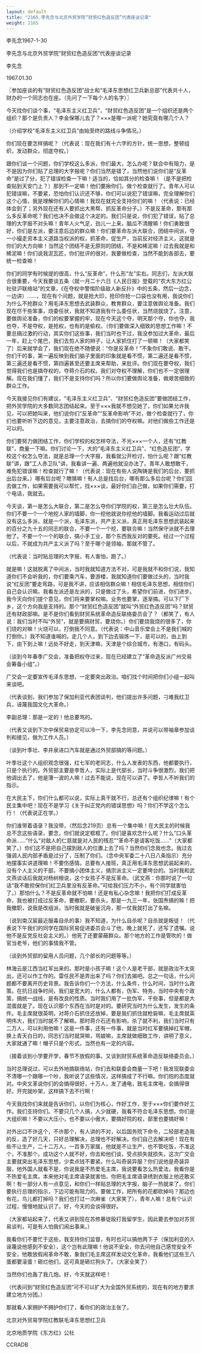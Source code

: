 ```yaml
---
layout: default
title: "2165.李先念与北京外贸学院“财贸红色造反团”代表座谈记录"
weight: 2165
---
```


李先念1967-1-30

李先念与北京外贸学院“财贸红色造反团”代表座谈记录

李先念

1967.01.30

〖参加座谈的有“财贸红色造反团”战士和“毛泽东思想红卫兵新总部”代表共十人，财办的一个同志也在座。（先问了一下每个人的名字）〗

今天找你们谈个事，“毛泽东主义红卫兵”，“财贸红色造反团”是一个组织还是两个组织？那个是负责人？李金保哪儿去了？×××是哪一派呢？她究竟有哪几个人？

（介绍学校“毛泽东主义红卫兵”由始至终的路线斗争情况。）

你们现在要怎样搞呢？（代表说：现在我们有十六字的方针，统一思想，整顿组织，发动群众，彻底夺权。）

跟你们谈一个问题，你们学校这么多派，你们最大，怎么办呢？联合中有阻力，是不是因为你们贴了总理的大字报呢？你们当然是错了，当然他们说你们是“反革命”是过了分，犯了错误检查一下嘛！适当的，恰如其分的检查嘛！（是不是把检查贴到天安门上？）那到不一定嘛！他们要揪你们，做个检查就行了。青年人可以犯错误嘛，不要紧，恐怕你们认识还不够，你们可以说犯了错误嘛，完全理解你们这个心情，我是理解你们的心情嘛！我现在就完全支持你们的嘛！（代表说：已经体会到了；另外现在还有人要抓出大黑帮、抓反革命分子。）不是反革命，那有那么多反革命呢？我们也决不会做这个决定的。我们只是说，你们犯了错误，贴了总理的大字报不对头嘛！青年人火气足，劲儿一上来，脑瓜不清醒嘛！你们勇敢很好，你们是左派，要注意后边的群众嘛！你们要革命左派大联合，团结中间派，夺一小撮走资本主义道路当权派的权，抓革命，促生产，当前反对经济主义，这就是你们的大方向嘛！当然这个团结不是无原则的团结，不是和稀泥嘛！过去我就是和稀泥嘛！你们说我泥瓦匠，你们批评的很对，我要做检查，当然不能到各部去，要统一检查嘛！

你们的同学有时候提的很高，什么“反革命”，什么形“左”实右。同志们，左派大联合很重要，今天我要谈五条（就一月二十六日《人民日报》登载的“农大东方红公社驻沪联络站”的文章，《在夺权中警惕阶级敌人新反扑》中的五条，然后一边念，一边讲）……，现在有个问题，就是抢大印，抢印你抢一口袋也没有用，我说你们为什么不抢群众？用毛泽东思想去武装群众，教育群众，要注意做舆论准备。我们现在尽干些笨事，烧委任状，我就不知道我有什么委任状，当然烧就烧了。注意，要做舆论准备，你们的权要掌握的牢，现在今天这个夺，明天那个夺，你也夺，我也夺，不是夺权，是抢权，也有的是偷权。（你们要做深入细致的思想工作嘛！不要总搞过激的行动，其实你们这些事，我们当时也干过，我没参加过大革命，最后一年，赶上个尾巴，我们去剪人家的辫子，让人家抓住打了一顿嘛！（大家都笑了）后来就学会了，我们现在绝不随便说：“你是反革命！”不象你们敢说、敢干。你们干的事，第一遍反映到我们脑子里面的印象就是看不惯，第二遍还是看不惯，第三遍还是看不惯，第四遍甚至还要主席来帮助，来批评。你们现在要夺权，我们觉得我们也是搞夺权的，夺蒋介石的权。我们对夺权不理解，你们也不一定很理解。现在我们懂了，我们不是支持你们吗？所以你们要做舆论准备，做艰苦细致的群众工作。

今天我接见你们有建议，“毛泽东主义红卫兵”、“财贸红色造反团”要做团结工作，把外贸学院的大多数同志团结起来。至于×××我就不想见她了，你们如果允许我见，可以把她叫来，他们说你们“反革命”“反革命影响”不对，做个检查就行了，你们也要听听下边的意见，主要注意政治，去搞你们的夺权嘛。对他们做些工作还是可以的。

你们要努力做团结工作，你们学校的权怎样夺法，不光×××一个人，还有“红教联”，商量一下嘛。你们讨论一下，大的“毛泽东主义红卫兵”、“红色造反团”，学校这个权怎么夺法，就是总理一个大字报，我看就公开检讨，怕什么呢？跟“红教联”讲，跟“工人赤卫队”讲，我看讲一遍、两遍他就没办法了。青年人敢想敢干，难免犯错误嘛！检查就行了嘛！（代表说：现在有些人说陶铸是我们的后台，要抓出后台来。）哪有后台呢？瞎猜嘛！有人总是找后台，哪有那么多后台呢？你们回去做工作，如果需要我可以帮忙，找×××谈，最好你们自己做，如果你们需要，打个电话，我就去。

今天谈，第一是怎么大联合，第二是怎么夺你们学院的权，第三是怎么壮大队伍。你们不要一个一个地挖人家的墙脚，你一挖他就说你挖他的墙脚。我看运动过后就没有这么多派，就是一个派，毛泽东派，共产主义派，真正用毛泽东思想武装起来的百分之九十五的同志的联合，不要一个一个挖，要联合嘛！当然保守派就不去理他了。不要一个一个的联合，搞小手工业，那个东西我反对的要死。经过一个过程以后，不就成为共产主义派了吗？至于哪个是领袖，那就不管了。

（代表说：当时贴总理的大字报，有人害怕，跑了。）

就是嘛！这就脱离了中间派，当时我就知道方法不对，可是我就不和你们说，我知道你们不会听我的，你们要乘汽车，要游楼，我就知道你们要做过头的，当时我说“红反团”要走弯路，可是我不讲，应该相信群众嘛！相信毛泽东思想，相信你们自己会认识嘛。我看左派还是左派的，只是做过了头，希望你们前进，你们进步。我今天向你们提个意见，你们将来要掌权嘛。业务也要掌，逐渐搞。可以下厂下乡，这个方向我是支持的。那个“财贸红色造反团”就叫“外贸红色造反团”吗？财贸还有财政部嘛。是不是你们看到财贸系统革命造反联络委员会了？（都笑了，有人说：我们当时不叫“外贸”，就是要搞财贸，要烧你。）你们要烧我烧的很多了，你们烧的对嘛！火烧可以，打倒我不同意。（代表说：中山音乐堂会上不是我们喊的打倒你。）我不知道谁喊的。走几个人，到下边去锻炼一下，是可以的，由上到下，由下到上嘛！远处不好走，到天津嘛，天津是个综合城市，有港口，有码头。

（谈到今年春季广交会，准备把权夺过来，现在已经建立了“革命造反派广州交易会筹备小组”。）

广交会一定要宣传毛泽东思想，一定要突出政治。咱们找个时间把你们小组一起叫来谈吧。

（代表谈到，我们参加了保加利亚代表团谈判，他们提出许多问题，刁难我红卫兵，诬蔑我国文化大革命。）

李副总理：那是一定的！他总要骂的。

（代表又谈到下次中保贸易协定可以冷一下，李先念同意，并说可以带袖章参加谈判和接见，做为工作人员。）

（谈到叶季壮、李井泉进口汽车就是通过外贸部搞的等问题。）

叶季壮这个人组织观念很强，红七军的老同志，什么人发表的东西，他都要执行，只是个执行的。外贸部主要是李哲人，实际上是代部长，当时斗争很激烈，我们把他调出去了，他是薄一波的人嘛！过去不能说，现在可以讲了。李哲人不听我们的指示。

在大民主下，你们什么都可以说，实际上真干就不行，总还有个组织纪律嘛！有个民主集中吧！现在不是学习《关于纠正党内的错误思想》吗？你们不学这个怎么行！（代表说正在学。）

你们谁带着语录？我没带，（然后念219页）总有一个集中嘛！在大民主的时候我总不念这些语录，要念，你们就说定框框了。你们是喜欢念什么呢？什么“口头革命派……”什么“对敌人的仁慈就是对人民的残忍”“革命不是请客吃饭……”（大家都笑了。）你们这不是把自己摆到敌人的位置上去了吗？当然你们念我也念。我过去强调人民内部矛盾是过分了，压制了你们。（念中央军委二十八日八条指示）充分地摆事实讲道理嘛！不要伤感情。总要有人接班，真正用毛泽东思想武装起来的，没有个人主义的干部，不要搞小团体主义，搞宗派主义一定要垮台的。当时我和武文燕谈话后我就对杨树根说，这个女孩子不是反革命。（武文燕：你那时说了一句话“我不敢担保你们红卫兵里没有反革命。”可给我们压力不小，有个同学就害怕了。）那怕什么？不是反革命就不怕嘛！还是有私心杂念嘛！我把你们打成反革命，我也被打成过反革命，要撤职，要杀头，那是一九三一年，张国焘搞的嘛！把我撤职，说我是改组派，当时我就是破釜沉舟，那一仗我就打出了名嘛。

（说到南汉宸最近服毒自杀的事）我不知道，为什么自杀呢？自杀就是叛徒！（代表说下午我们的同学在国际贸易促进委员会斗了他，晚上就死了，还写了遗嘱。说他不是反党反社会主义的。）他死了还要蒙蔽群众。那个地方的工作是管吹的！做官当老爷，他们的事情我不管。

（谈到外贸部的留用人员问题，几个部长的问题等等。）

林海云是江西当红军出来的。那时是小孩子嘛！这个人是老干部，就是政治不太突出，还可以作工作的。雷任民不是弄出来了吗？你们去揭吧。总之一句话，什么问题都不要离开历史背景。我告诉你们一个方法，什么条件，什么时间，当时什么政策。在抗日战争时间，我们是宽大的，什么人都有，伪军、特务，当时中央有个政策，搞统一战线，是有改良的性质。当时我们用了一批伪军，干些事，但是都是大混蛋就是了。现在认识那个东西在当时是对的。要研究当时为什么发生，发生的条件。毛主席就很英明，对蒋介石抓住还放掉，要是我们抓住就枪毙嘛，毛主席就英明伟大，我们当时就不了解嘛。那时蒋介石还有影响，杀了就不利，我们当时只有二万人，可以利用他嘛！这是一件事，还有一件事，就是当时红军要搞掉红军帽，换上青天白日的，同志们当时就哭嘛，骂娘嘛，主席就做细致工作，讲明了意义，大家就通了嘛！帽子只是个形式，当然也有一定的内容。

（接着谈到小学要开学，春节不放假的事。又谈到财贸系统革命造反联络委员会。）

当时总理说过，可以去外地搞联络站，你们去和联委会商量一下吧！我发现联委会不清哪一个跟哪一个吵，我听说了这些情况，这样搞成了不行嘛。你们抱的态度就对。中央文革说你们的会搞得很好，十万人，发了通电，致毛主席电，会搞得很好。开完就吵架，这样搞下去不行啊！

今天我找你们来就是告诉你们，以你们为核心，作好工作，至于×××你们要作好工作。我们支持你们。不要只几个人搞，人少就硬，我看不符合毛泽东思想。你们是大组织嘛！不要以大压小，也不要以小傲大，要搞好院的权，部里也要搞好嘛！

对外出口不许这个，不许那个，有人讲的不对，以后国务院下命令，二轻部老造我的反，造了好几天，只好总理解决，总理也不好解决。你们自己去解决吧！现在有些不让生产，二十二万人，一百多万家属，他就是不让生产，也不管吃饭，不准这个，不准那个。成功这个人就不好，你去和他们谈，受点损失就损失，这次广交会主要就突出毛泽东思想，少卖点钱不要紧。什么叫奇装异服？你们说他是奇装异服，他外国人就看不是，你说我是不热爱毛主席，我说要看怎么热爱法，我看你是不热爱毛主席。本来他对毛主席语录就害怕，你把毛主席语录绣到衣服上他还敢买啊！有一部分人有一点意见，和你们一样贴总理的大字报，脑子一热就来了。你们要执行总理的指示，下边可能有阻力的。要做工作，把所有的花都砍掉吗？那边也有花，鸟儿都打掉吗？我们也打过一次麻雀（大家笑了），青年人嘛！总有个认识过程，慢慢地就认识了。好，今天的会谈得很好。

（大家都站起来了，代表又讲到现在苏修暴徒殴打我留学生，因此要去参加对苏贸易谈判，可是有人怕我们闹出事来。）

我看你们不要忙于这些，我支持你们监督，有时也可以搞他两下子（保加利亚的人诬蔑说他感到不安全），这个岂有此理嘛！他说不安全，你去问他自己感觉安全不安全，他敢放假闹革命不敢，象我们毛主席这样发动文化革命，我看他们这些王八蛋都要滚蛋！砸烂他们，这可真是砸烂狗头了。（大家全笑了）

当然你们也轰了我几炮。好，今天就这样吧！

（代表问到“财贸红色造反团”可不可以扩大为全国外贸系统的，现在有的地方要求建立地方分团。）

那就看人家拥护不拥护你们了，看你们的政治主张了。

北京对外贸易学院红教联毛泽东思想红卫兵

北京地质学院《东方红》公社

CCRADB

